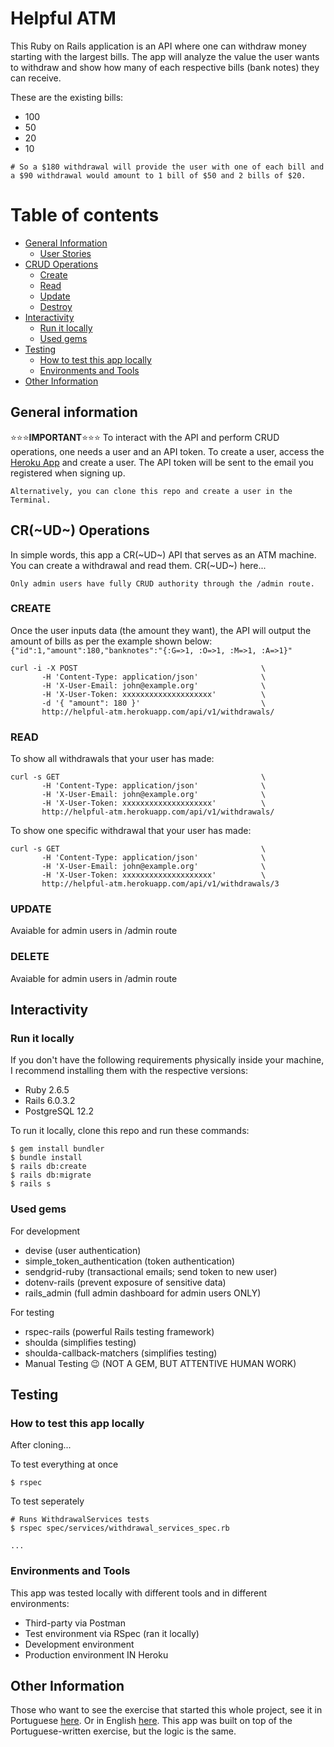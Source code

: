 # Helpful ATM

This Ruby on Rails application is an API where one can withdraw money starting with the largest bills. The app will analyze the value the user wants to withdraw and show how many of each respective bills (bank notes) they can receive.

These are the existing bills:
* 100
* 50
* 20
* 10

`# So a $180 withdrawal will provide the user with one of each bill and a $90 withdrawal would amount to 1 bill of $50 and 2 bills of $20.`

# Table of contents
- [General Information](#general-information)
  - [User Stories](#user-stories)
- [CRUD Operations](#crud-operations)
  - [Create](#create)
  - [Read](#read)
  - [Update](#update)
  - [Destroy](#destroy)
- [Interactivity](#interactivity)
  - [Run it locally](#run-it-locally)
  - [Used gems](#used-gems)
- [Testing](#testing)
  - [How to test this app locally](#how-to-test-this-app-locally)
  - [Environments and Tools](#environments-and-tools)
- [Other Information](#other-information)

## General information
:star::star::star:**IMPORTANT**:star::star::star:
To interact with the API and perform CRUD operations, one needs a user and an API token. To create a user, access the [Heroku App](http://helpful-atm.herokuapp.com/) and create a user. The API token will be sent to the email you registered when signing up.

`Alternatively, you can clone this repo and create a user in the Terminal.`

## CR(~UD~) Operations
In simple words, this app a CR(~UD~) API that serves as an ATM machine. You can create a withdrawal and read them.
CR(~UD~) here...

`Only admin users have fully CRUD authority through the /admin route.`

### CREATE
Once the user inputs data (the amount they want), the API will output the amount of bills as per the example shown below:
`{"id":1,"amount":180,"banknotes":"{:G=>1, :O=>1, :M=>1, :A=>1}"`

```
curl -i -X POST                                         \
       -H 'Content-Type: application/json'              \
       -H 'X-User-Email: john@example.org'              \
       -H 'X-User-Token: xxxxxxxxxxxxxxxxxxxx'          \
       -d '{ "amount": 180 }'                           \
       http://helpful-atm.herokuapp.com/api/v1/withdrawals/
```

### READ
To show all withdrawals that your user has made:

```
curl -s GET                                             \
       -H 'Content-Type: application/json'              \
       -H 'X-User-Email: john@example.org'              \
       -H 'X-User-Token: xxxxxxxxxxxxxxxxxxxx'          \
       http://helpful-atm.herokuapp.com/api/v1/withdrawals/
```

To show one specific withdrawal that your user has made:

```
curl -s GET                                             \
       -H 'Content-Type: application/json'              \
       -H 'X-User-Email: john@example.org'              \
       -H 'X-User-Token: xxxxxxxxxxxxxxxxxxxx'          \
       http://helpful-atm.herokuapp.com/api/v1/withdrawals/3
```

### UPDATE

Avaiable for admin users in /admin route

### DELETE

Avaiable for admin users in /admin route

## Interactivity

### Run it locally

If you don't have the following requirements physically inside your machine, I recommend installing them with the respective versions:
* Ruby 2.6.5
* Rails 6.0.3.2
* PostgreSQL 12.2


To run it locally, clone this repo and run these commands:
```
$ gem install bundler
$ bundle install
$ rails db:create
$ rails db:migrate
$ rails s
```

### Used gems

For development

* devise (user authentication)
* simple_token_authentication (token authentication)
* sendgrid-ruby (transactional emails; send token to new user)
* dotenv-rails (prevent exposure of sensitive data)
* rails_admin (full admin dashboard for admin users ONLY)

For testing

* rspec-rails (powerful Rails testing framework)
* shoulda (simplifies testing)
* shoulda-callback-matchers (simplifies testing)
* Manual Testing :wink: (NOT A GEM, BUT ATTENTIVE HUMAN WORK)

## Testing
### How to test this app locally
After cloning...

To test everything at once
```
$ rspec
```

To test seperately
```
# Runs WithdrawalServices tests
$ rspec spec/services/withdrawal_services_spec.rb

...
```

### Environments and Tools

This app was tested locally with different tools and in different environments:
* Third-party via Postman
* Test environment via RSpec (ran it locally)
* Development environment
* Production environment IN Heroku

## Other Information

Those who want to see the exercise that started this whole project, see it in Portuguese [here](http://dojopuzzles.com/problemas/exibe/caixa-eletronico/). Or in English [here](https://cs50.harvard.edu/x/2020/psets/1/cash/). This app was built on top of the Portuguese-written exercise, but the logic is the same.
